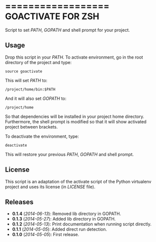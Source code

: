 ==================
GOACTIVATE FOR ZSH
==================

Script to set *PATH*, *GOPATH* and shell prompt for your project.

Usage
-----

Drop this script in your *PATH*. To activate environment, go in the root directory of the project and type:

```shell
source goactivate
```

This will set *PATH* to:

```shell
/project/home/bin:$PATH
```

And it will also set *GOPATH* to:

```shell
/project/home
```

So that dependencies will be installed in your project home directory. Furthermore, the shell prompt is modified so that it will show activated project between brackets.

To deactivate the environment, type:

```shell
deactivate
```

This will restore your previous *PATH*, *GOPATH* and shell prompt.

License
-------

This script is an adaptation of the activate script of the Python virtualenv project and uses its license (in *LICENSE* file).

Releases
--------

- **0.1.4** (*2014-06-13*): Removed lib directory in GOPATH.
- **0.1.3** (*2014-05-27*): Added lib directory in GOPATH.
- **0.1.2** (*2014-05-13*): Print documentation when running script directly.
- **0.1.1** (*2014-05-05*): Added direct run detection.
- **0.1.0** (*2014-05-05*): First release.

